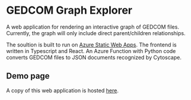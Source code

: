 # GEDCOM Graph Explorer
A web application for rendering an interactive graph of GEDCOM files.
Currently, the graph will only include direct parent/children relationships.

The soultion is built to run on [Azure Static Web Apps](https://docs.microsoft.com/azure/static-web-apps/overview).
The frontend is written in Typescript and React.
An Azure Function with Python code converts GEDCOM files to JSON documents recognized by Cytoscape.

## Demo page
A copy of this web application is hosted [here](https://lemon-smoke-00c5b3403.azurestaticapps.net/).
